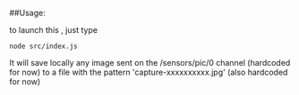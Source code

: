 

##Usage:

to launch this , just type


```node src/index.js```


It will save locally any image sent on the /sensors/pic/0 channel (hardcoded for now)
to a file with the pattern 'capture-xxxxxxxxxx.jpg' (also hardcoded for now)
